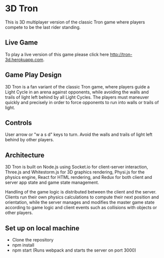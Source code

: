 # 3D Tron
This is 3D multiplayer version of the classic Tron game where players compete to be the last rider standing.

## Live Game
To play a live version of this game please click here http://tron-3d.herokuapp.com.

## Game Play Design
3D Tron is a fan variant of the classic Tron game, where players guide a Light Cycle in an arena against opponents, while avoiding the walls and trails of light left behind by all Light Cycles. The players must maneuver quickly and precisely in order to force opponents to run into walls or trails of light.

## Controls
User arrow or "w a s d" keys to turn.
Avoid the walls and trails of light left behind by other players.

## Architecture
3D Tron is built on Node.js using Socket.io for client-server interaction, Three.js and Whitestorm.js for 3D graphics rendering, Physi.js for the physics engine, React for HTML rendering, and Redux for both client and server app state and game state management.

Handling of the game logic is distributed between the client and the server. Clients run their own physics calculations to compute their next position and orientation, while the server manages and modifies the master game state according to game logic and client events such as collisions with objects or other players.

## Set up on local machine
- Clone the repository
- npm install
- npm start (Runs webpack and starts the server on port 3000)
